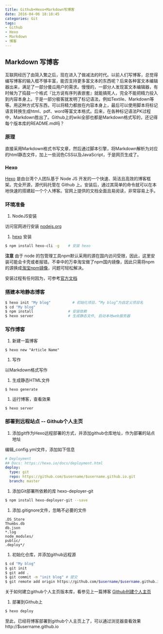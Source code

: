 ```yaml
---
title: Github+Hexo+Markdown写博客
date: 2016-04-06 18:18:45
categories: Git
tags:
- Github
- Hexo
- Markdown
- 博客
---
```


## Markdown 写博客

互联网经历了由简入繁之后，现在进入了做减法的时代。以前人们写博客，总觉得编写博客的输入框不够丰富，能否支持更多富文本的东西呢？后来各种富文本编辑器出来，满足了一部分傻瓜用户的需求。慢慢的，一部分人发现富文本编辑器，有时候为了捣鼓一个格式『比方说有序列表嵌套』就能搞死人，完全不能把精力投入到内容本身上。于是一部分极客就发明了标记语法，例如Textile、Markdown等等。用这种方式写东西，可以将精力都放在内容本身上，最后可以使用脚本将标记语言转换生成html、pdf、word等富文本格式。后来，在各种标记语法PK过程中，Markdown胜出了。Github上的wiki全部也都是Markdown格式写的，还记得每个版本库的README.md吗？

### 原理

直接采用Markdown格式书写文章，然后通过脚本引擎，将Markdown解析为对应的html静态文件，加上一些润色CSS以及JavaScript，于是网页生成了。

### Hexo

[Hexo](https://hexo.io/) 是由台湾个人团队基于 Node JS 开发的一个快速、简洁且高效的博客框架。完全开源，源代码托管在 Github 上。安装后，通过其简单的命令就可以在本地快速的搭建起一个个人博客。官网上提供的文档全面且易阅读，非常容易上手。

### 环境准备

1. NodeJS安装

  访问官网进行安装 [nodejs.org](https://nodejs.org/en/)

1. [hexo](https://hexo.io/) 安装

  ``` bash
  $ npm install hexo-cli -g    # 安装 hexo
  ```

  **注意** 由于 node 的包管理工具npm默认采用的源在国内访问受限，因此，这里安装可能会卡壳或者报错。不幸中的万幸淘宝做了npm国内镜像，因此只需将npm的源换成[淘宝npm镜像](http://npm.taobao.org/)，问题可轻松解决。

  安装过程有任何因为，可参考[官方文档](https://hexo.io/zh-cn/docs/)


### 搭建本地静态博客

``` bash
$ hexo init "My blog"          # 初始化项目，“My blog”为自定义项目名
$ cd "My blog"
$ npm install                # 安装依赖
$ hexo server                # 生成静态文件, 启动本地web服务器
```
### 写作博客

1. 新建一篇博客

  ```
  $ hexo new "Article Name"
  ```

1. 写作

  以Markdown格式写作

1. 生成静态HTML文件

  ```
  $ hexo generate
  ```

1. 运行博客，查看效果

  ```
  $ hexo server
  ```
### 部署到远程站点 -- Github个人主页

1. 添加git作为Hexo远程部署的方式，并添加github仓库地址，作为部署的站点地址

  编辑_config.yml文件，添加如下信息
  ``` YAML
  # Deployment
  ## Docs: https://hexo.io/docs/deployment.html
  deploy:
    type: git
    repo: https://github.com/$username/$username.github.io.git
    branch: master
  ```
1. 添加Git部署所依赖的库 hexo-deployer-git

  ``` bash
  $ npm install hexo-deployer-git --save
  ```

1. 添加.gitignore文件，忽略不必要的文件

  ``` git
  .DS_Store
  Thumbs.db
  db.json
  *.log
  node_modules/
  public/
  .deploy*/
  ```

1. 初始化仓库，并添加github远程源

  ```bash
  $ cd "My blog"
  $ git init
  $ git add .
  $ git commit -m "init blog" # 提交
  $ git remote add origin https://github.com/$username/$username.github.io.git # 添加远程源
  ```

  关于如何建立github个人主页版本库，看参见上一篇博客 [Github创建个人主页](http://wangsheng.github.io/2016/04/06/Github%E5%88%9B%E5%BB%BA%E4%B8%AA%E4%BA%BA%E4%B8%BB%E9%A1%B5/)

1. 部署到Github上

  ``` bash
  $ hexo deploy
  ```

至此，已经将博客部署到github个人主页上了，可以通过浏览器查看效果 http://$username.github.io